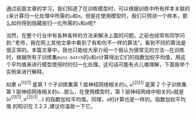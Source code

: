 通过前面文章的学习，我们知道了在训练模型时，可以根据训练中所有样本关联的`z`来计算归一化处理中所需的`u`和`σ`。但是在使用模型时，我们只预测一个样本，那么如何得到隐藏层归一化所需的`u`和`σ`呢? 

当然，在整个行业中有各种各样的方法来解决上面的问题。之前也经常有同学问到:"老师，我在网上其他文章中看到了有和你不一样的算法"。看到不同的算法是很正常的。本篇文章中，我也只能给大家介绍一个我认为很常见的方法--在训练时，根据所有子训练集`mini-batch`的`u`和`σ`计算得出它们的指数加权平均值，用这个平均值来进行模型使用时的归一化处理。这句话可能有点儿难理解，下面我举个实例来进行解释。

如果 $u^{\{1\}[1]}$ 是第 1 个子训练集第 1 层神经网络相关的`u`, $u^{\{2\}[1]}$ 是第 2 个子训练集第 1 层神经网络相关的`u`...那么，在使用模型时，第 1 层神经网络中相关的`u`就是 $(u^{\{1\}[1]}, u^{\{2\}[1]}...)$ 的指数加权平均值。同理，`σ`的计算也是一样的。指数加权平均值
的知识在 2.2.3 ,建议你温故一下它。